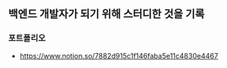## 백엔드 개발자가 되기 위해 스터디한 것을 기록

### 포트폴리오
- <https://www.notion.so/7882d915c1f146faba5e11c4830e4467>

<!--
**jhyuk316/jhyuk316** is a ✨ _special_ ✨ repository because its `README.md` (this file) appears on your GitHub profile.

Here are some ideas to get you started:

- 🔭 I’m currently working on ...
- 🌱 I’m currently learning ...
- 👯 I’m looking to collaborate on ...
- 🤔 I’m looking for help with ...
- 💬 Ask me about ...
- 📫 How to reach me: ...
- 😄 Pronouns: ...
- ⚡ Fun fact: ...
-->
